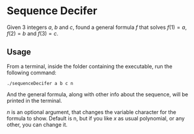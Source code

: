 # Sequence Decifer

Given 3 integers $a$, $b$ and $c$, found a general formula $f$ that solves $f(1) = a$, $f(2) = b$ and $f(3) = c$.


## Usage

From a terminal, inside the folder containing the executable, run the following command:

	./sequenceDecifer a b c n
	
And the general formula, along with other info about the sequence, will be printed in the terminal.

$n$ is an optional argument, that changes the variable character for the formula to show. Default is n, but if you like $x$ as usual polynomial, or any other, you can change it.
